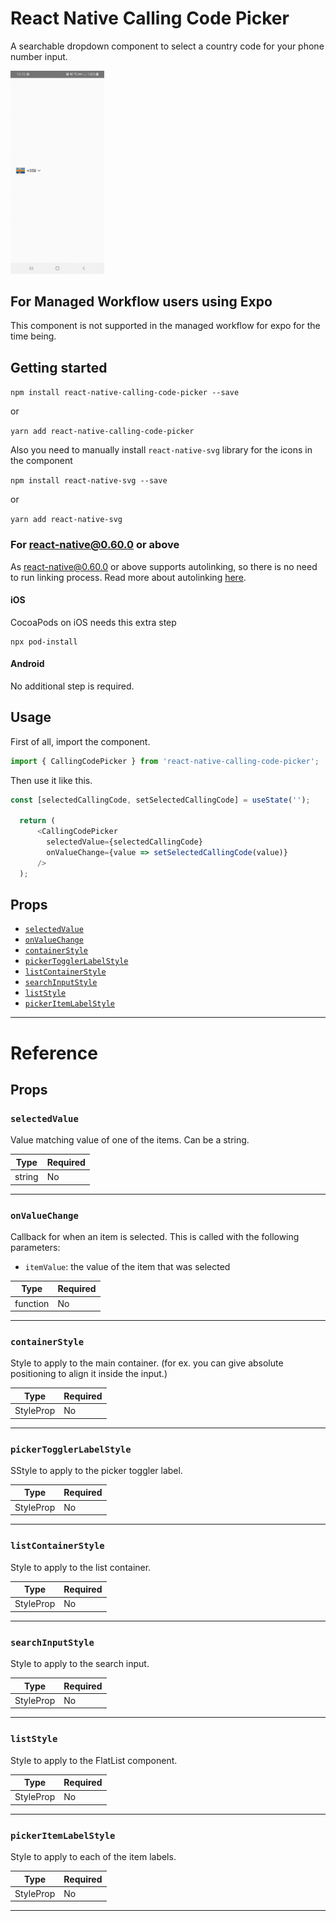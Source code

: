 # React Native Calling Code Picker
A searchable dropdown component to select a country code for your phone number input.

<img src="./src/screenshot/picker.gif" width="150">

## For Managed Workflow users using Expo
This component is not supported in the managed workflow for expo for the time being.

## Getting started

```npm install react-native-calling-code-picker --save```

or

```yarn add react-native-calling-code-picker```

Also you need to manually install ```react-native-svg``` library for the icons in the component

```npm install react-native-svg --save```

or

```yarn add react-native-svg```

### For react-native@0.60.0 or above

As [react-native@0.60.0](https://reactnative.dev/blog/2019/07/03/version-60) or above supports autolinking, so there is no need to run linking process. 
Read more about autolinking [here](https://github.com/react-native-picker/cli/blob/master/docs/autolinking.md).

#### iOS
CocoaPods on iOS needs this extra step

```
npx pod-install
```

#### Android
No additional step is required.

## Usage

First of all, import the component.

```javascript
import { CallingCodePicker } from 'react-native-calling-code-picker';
```

Then use it like this.

```javascript
const [selectedCallingCode, setSelectedCallingCode] = useState('');

  return (
      <CallingCodePicker
        selectedValue={selectedCallingCode}
        onValueChange={value => setSelectedCallingCode(value)}
      />
  );
```

## Props
- [`selectedValue`](#selectedValue)
- [`onValueChange`](#onValueChange)
- [`containerStyle`](#containerStyle)
- [`pickerTogglerLabelStyle`](#pickerTogglerLabelStyle)
- [`listContainerStyle`](#listContainerStyle)
- [`searchInputStyle`](#searchInputStyle)
- [`listStyle`](#listStyle)
- [`pickerItemLabelStyle`](#pickerItemLabelStyle)

---

# Reference

## Props

### `selectedValue`

Value matching value of one of the items. Can be a string.

| Type     | Required |
| -------- | -------- |
| string | No       |

---

### `onValueChange`

Callback for when an item is selected. This is called with the following parameters:

* `itemValue`: the value of the item that was selected

| Type     | Required |
| -------- | -------- |
| function | No       |

---

### `containerStyle`

Style to apply to the main container. (for ex. you can give absolute positioning to align it inside the input.)

| Type     | Required |
| -------- | -------- |
| StyleProp | No       |

---

### `pickerTogglerLabelStyle`

SStyle to apply to the picker toggler label.

| Type     | Required |
| -------- | -------- |
| StyleProp | No       |

---

### `listContainerStyle`

Style to apply to the list container.

| Type     | Required |
| -------- | -------- |
| StyleProp | No       |

---

### `searchInputStyle`

Style to apply to the search input.

| Type     | Required |
| -------- | -------- |
| StyleProp | No       |

---

### `listStyle`

Style to apply to the FlatList component.

| Type     | Required |
| -------- | -------- |
| StyleProp | No       |

---

### `pickerItemLabelStyle`

Style to apply to each of the item labels.

| Type     | Required |
| -------- | -------- |
| StyleProp | No       |

---
